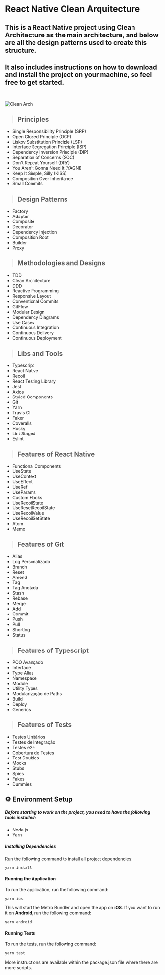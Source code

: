 # React Native Clean Arquitecture

## This is a React Native project using Clean Architecture as the main architecture, and below are all the design patterns used to create this structure.

## It also includes instructions on how to download and install the project on your machine, so feel free to get started.

<br />

![Clean Arch](https://static.imasters.com.br/wp-content/uploads/2018/10/07222901/conn.jpg)

> ## Principles

- Single Responsibility Principle (SRP)
- Open Closed Principle (OCP)
- Liskov Substitution Principle (LSP)
- Interface Segregation Principle (ISP)
- Dependency Inversion Principle (DIP)
- Separation of Concerns (SOC)
- Don't Repeat Yourself (DRY)
- You Aren't Gonna Need It (YAGNI)
- Keep It Simple, Silly (KISS)
- Composition Over Inheritance
- Small Commits

> ## Design Patterns

- Factory
- Adapter
- Composite
- Decorator
- Dependency Injection
- Composition Root
- Builder
- Proxy

> ## Methodologies and Designs

- TDD
- Clean Architecture
- DDD
- Reactive Programming
- Responsive Layout
- Conventional Commits
- GitFlow
- Modular Design
- Dependency Diagrams
- Use Cases
- Continuous Integration
- Continuous Delivery
- Continuous Deployment

> ## Libs and Tools

- Typescript
- React Native
- Recoil
- React Testing Library
- Jest
- Axios
- Styled Components
- Git
- Yarn
- Travis CI
- Faker
- Coveralls
- Husky
- Lint Staged
- Eslint

> ## Features of React Native

- Functional Components
- UseState
- UseContext
- UseEffect
- UseRef
- UseParams
- Custom Hooks
- UseRecoilState
- UseResetRecoilState
- UseRecoilValue
- UseRecoilSetState
- Atom
- Memo

> ## Features of Git

- Alias
- Log Personalizado
- Branch
- Reset
- Amend
- Tag
- Tag Anotada
- Stash
- Rebase
- Merge
- Add
- Commit
- Push
- Pull
- Shortlog
- Status

> ## Features of Typescript

- POO Avançado
- Interface
- Type Alias
- Namespace
- Module
- Utility Types
- Modularização de Paths
- Build
- Deploy
- Generics

> ## Features of Tests

- Testes Unitários
- Testes de Integração
- Testes e2e
- Cobertura de Testes
- Test Doubles
- Mocks
- Stubs
- Spies
- Fakes
- Dummies

## ⚙️ Environment Setup

##### Before starting to work on the project, you need to have the following tools installed:

- Node.js
- Yarn

##### Installing Dependencies

Run the following command to install all project dependencies:

`yarn install`

#### Running the Application

To run the application, run the following command:

`yarn ios`

This will start the Metro Bundler and open the app on <strong>iOS</strong>. If you want to run it on <strong>Android</strong>, run the following command:

`yarn android`

#### Running Tests

To run the tests, run the following command:

`yarn test`

More instructions are available within the package.json file where there are more scripts.
